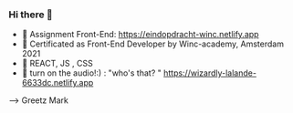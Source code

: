 ### Hi there 👋

- 🔭 Assignment Front-End:  https://eindopdracht-winc.netlify.app
- 🌱 Certificated as Front-End Developer by Winc-academy, Amsterdam 2021
- 👯 REACT, JS , CSS
- 💬 turn on the audio!:) : "who's that? " https://wizardly-lalande-6633dc.netlify.app


-->
Greetz Mark 

